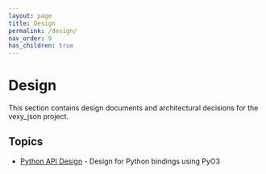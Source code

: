 ```yaml
---
layout: page
title: Design
permalink: /design/
nav_order: 9
has_children: true
---
```


# Design

This section contains design documents and architectural decisions for the vexy_json project.

## Topics

- [Python API Design](python-api/) - Design for Python bindings using PyO3